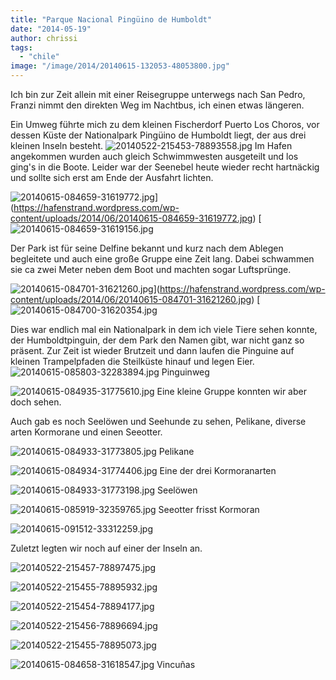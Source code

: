 ```yaml
---
title: "Parque Nacional Pingüino de Humboldt"
date: "2014-05-19"
author: chrissi
tags: 
  - "chile"
image: "/image/2014/20140615-132053-48053800.jpg"
---
```


Ich bin zur Zeit allein mit einer Reisegruppe unterwegs nach San Pedro, Franzi nimmt den direkten Weg im Nachtbus, ich einen etwas längeren.

Ein Umweg führte mich zu dem kleinen Fischerdorf Puerto Los Choros, vor dessen Küste der Nationalpark Pingüino de Humboldt liegt, der aus drei kleinen Inseln besteht. ![20140522-215453-78893558.jpg](images/20140522-215453-78893558.jpg) Im Hafen angekommen wurden auch gleich Schwimmwesten ausgeteilt und los ging's in die Boote. Leider war der Seenebel heute wieder recht hartnäckig und sollte sich erst am Ende der Ausfahrt lichten.

![20140615-084659-31619772.jpg](images/20140615-084659-31619772.jpg)](https://hafenstrand.wordpress.com/wp-content/uploads/2014/06/20140615-084659-31619772.jpg) [![20140615-084659-31619156.jpg](images/20140615-084659-31619156.jpg)

Der Park ist für seine Delfine bekannt und kurz nach dem Ablegen begleitete und auch eine große Gruppe eine Zeit lang. Dabei schwammen sie ca zwei Meter neben dem Boot und machten sogar Luftsprünge.

![20140615-084701-31621260.jpg](images/20140615-084701-31621260.jpg)](https://hafenstrand.wordpress.com/wp-content/uploads/2014/06/20140615-084701-31621260.jpg) [![20140615-084700-31620354.jpg](images/20140615-084700-31620354.jpg)

Dies war endlich mal ein Nationalpark in dem ich viele Tiere sehen konnte, der Humboldtpinguin, der dem Park den Namen gibt, war nicht ganz so präsent. Zur Zeit ist wieder Brutzeit und dann laufen die Pinguine auf kleinen Trampelpfaden die Steilküste hinauf und legen Eier. ![20140615-085803-32283894.jpg](images/20140615-085803-32283894.jpg) Pinguinweg

![20140615-084935-31775610.jpg](images/20140615-084935-31775610.jpg) Eine kleine Gruppe konnten wir aber doch sehen.

Auch gab es noch Seelöwen und Seehunde zu sehen, Pelikane, diverse arten Kormorane und einen Seeotter.

![20140615-084933-31773805.jpg](images/20140615-084933-31773805.jpg) Pelikane

![20140615-084934-31774406.jpg](images/20140615-084934-31774406.jpg) Eine der drei Kormoranarten

![20140615-084933-31773198.jpg](images/20140615-084933-31773198.jpg) Seelöwen

![20140615-085919-32359765.jpg](images/20140615-085919-32359765.jpg) Seeotter frisst Kormoran

![20140615-091512-33312259.jpg](images/20140615-091512-33312259.jpg)

Zuletzt legten wir noch auf einer der Inseln an.

![20140522-215457-78897475.jpg](images/20140522-215457-78897475.jpg)

![20140522-215455-78895932.jpg](images/20140522-215455-78895932.jpg)

![20140522-215454-78894177.jpg](images/20140522-215454-78894177.jpg)

![20140522-215456-78896694.jpg](images/20140522-215456-78896694.jpg)

![20140522-215455-78895073.jpg](images/20140522-215455-78895073.jpg)

![20140615-084658-31618547.jpg](images/20140615-084658-31618547.jpg) Vincuñas
